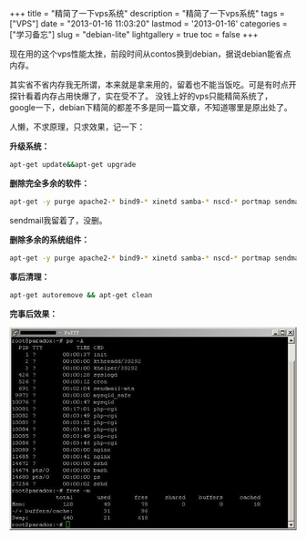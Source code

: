+++
title = "精简了一下vps系统"
description = "精简了一下vps系统"
tags = ["VPS"]
date = "2013-01-16 11:03:20"
lastmod = '2013-01-16'
categories = ["学习备忘"]
slug = "debian-lite"
lightgallery = true
toc = false
+++

现在用的这个vps性能太挫，前段时间从contos换到debian，据说debian能省点内存。

其实省不省内存我无所谓，本来就是拿来用的，留着也不能当饭吃。可是有时点开探针看着内存占用快爆了，实在受不了。
没钱上好的vps只能精简系统了，google一下，debian下精简的都差不多是同一篇文章，不知道哪里是原出处了。

人懒，不求原理，只求效果，记一下：

**升级系统：**

```bash
apt-get update&&apt-get upgrade
```

**删除完全多余的软件：**

```bash
apt-get -y purge apache2-* bind9-* xinetd samba-* nscd-* portmap sendmail-* sasl2-bin
```

sendmail我留着了，没删。

**删除多余的系统组件：**

```bash
apt-get -y purge apache2-* bind9-* xinetd samba-* nscd-* portmap sendmail-* sasl2-bin`
```

**事后清理：**

```bash
apt-get autoremove && apt-get clean
```

**完事后效果：**

![putty.jpg](2855228556.jpg "putty.jpg")
